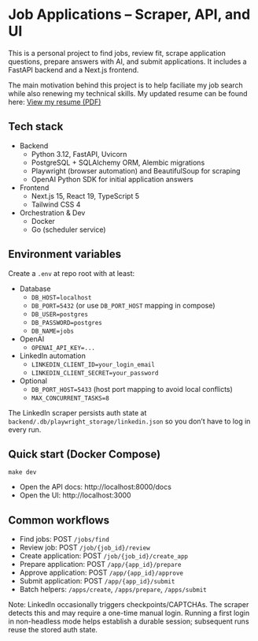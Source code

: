 # Job Applications – Scraper, API, and UI

This is a personal project to find jobs, review fit, scrape application questions, prepare answers with AI, and submit applications. It includes a FastAPI backend and a Next.js frontend.

The main motivation behind this project is to help faciliate my job search while also renewing my technical skills. My updated resume can be found here: [View my resume (PDF)](backend/AJ%20Wong%27s%20Resume.pdf)

## Tech stack

- Backend
  - Python 3.12, FastAPI, Uvicorn
  - PostgreSQL + SQLAlchemy ORM, Alembic migrations
  - Playwright (browser automation) and BeautifulSoup for scraping
  - OpenAI Python SDK for initial application answers
- Frontend
  - Next.js 15, React 19, TypeScript 5
  - Tailwind CSS 4
- Orchestration & Dev
  - Docker
  - Go (scheduler service)

## Environment variables

Create a `.env` at repo root with at least:

- Database
  - `DB_HOST=localhost`
  - `DB_PORT=5432` (or use `DB_PORT_HOST` mapping in compose)
  - `DB_USER=postgres`
  - `DB_PASSWORD=postgres`
  - `DB_NAME=jobs`
- OpenAI
  - `OPENAI_API_KEY=...`
- LinkedIn automation
  - `LINKEDIN_CLIENT_ID=your_login_email`
  - `LINKEDIN_CLIENT_SECRET=your_password`
- Optional
  - `DB_PORT_HOST=5433` (host port mapping to avoid local conflicts)
  - `MAX_CONCURRENT_TASKS=8`

The LinkedIn scraper persists auth state at `backend/.db/playwright_storage/linkedin.json` so you don’t have to log in every run.

## Quick start (Docker Compose)
`make dev`

- Open the API docs: http://localhost:8000/docs
- Open the UI: http://localhost:3000

## Common workflows

- Find jobs: POST `/jobs/find`
- Review job: POST `/job/{job_id}/review`
- Create application: POST `/job/{job_id}/create_app`
- Prepare application: POST `/app/{app_id}/prepare`
- Approve application: POST `/app/{app_id}/approve`
- Submit application: POST `/app/{app_id}/submit`
- Batch helpers: `/apps/create`, `/apps/prepare`, `/apps/submit`

Note: LinkedIn occasionally triggers checkpoints/CAPTCHAs. The scraper detects this and may require a one-time manual login. Running a first login in non-headless mode helps establish a durable session; subsequent runs reuse the stored auth state.
